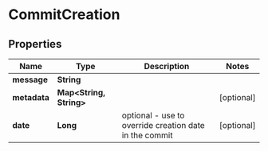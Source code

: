 

# CommitCreation


## Properties

Name | Type | Description | Notes
------------ | ------------- | ------------- | -------------
**message** | **String** |  | 
**metadata** | **Map&lt;String, String&gt;** |  |  [optional]
**date** | **Long** | optional - use to override creation date in the commit |  [optional]



